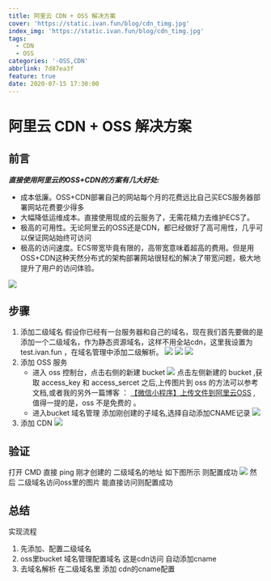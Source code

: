 ```yaml
---
title: 阿里云 CDN + OSS 解决方案
cover: 'https://static.ivan.fun/blog/cdn_timg.jpg'
index_img: 'https://static.ivan.fun/blog/cdn_timg.jpg'
tags:
  - CDN
  - OSS
categories: '-OSS,CDN'
abbrlink: 7d87ea3f
feature: true
date: 2020-07-15 17:30:00
---
```

# 阿里云 CDN + OSS 解决方案

## 前言

***直接使用阿里云的OSS+CDN的方案有几大好处:***

- 成本低廉。OSS+CDN部署自己的网站每个月的花费远比自己买ECS服务器部署网站花费要少得多
- 大幅降低运维成本。直接使用现成的云服务了，无需花精力去维护ECS了。
- 极高的可用性。无论阿里云的OSS还是CDN，都已经做好了高可用性，几乎可以保证网站始终可访问
- 极高的访问速度。ECS带宽毕竟有限的，高带宽意味着超高的费用。但是用OSS+CDN这种天然分布式的架构部署网站很轻松的解决了带宽问题，极大地提升了用户的访问体验。

![](https://static-aliyun-doc.oss-cn-hangzhou.aliyuncs.com/assets/img/zh-CN/7140115851/p50521.png)

## 步骤

1. 添加二级域名 
   假设你已经有一台服务器和自己的域名，现在我们首先要做的是添加一个二级域名，作为静态资源域名，这样不用全站cdn，这里我设置为 test.ivan.fun ，在域名管理中添加二级解析。
   ![](https://static.ivan.fun/blog/addSonYu.jpg)
   ![](https://static.ivan.fun/blog/sonYu2.jpg)
   ![](https://static.ivan.fun/blog/sonYu3.jpg)
2. 添加 OSS 服务
   - 进入 oss 控制台，点击右侧的新建 bucket
   ![](https://img-blog.csdn.net/20171013102152849?watermark/2/text/aHR0cDovL2Jsb2cuY3Nkbi5uZXQvcXFfMjgwMTgyODM=/font/5a6L5L2T/fontsize/400/fill/I0JBQkFCMA==/dissolve/70/gravity/SouthEast)
   点击左侧新建的 bucket ,获取 access_key 和 access_sercet 之后,上传图片到 oss 的方法可以参考文档,或者我的另外一篇博客 ： [【微信小程序】上传文件到阿里云OSS](https://www.ivan.fun/posts/cf1bf869/) , 值得一提的是，oss 不是免费的 。
   - 进入bucket 域名管理 添加刚创建的子域名,选择自动添加CNAME记录
   ![](https://static.ivan.fun/blog/addSon.jpg)
3. 添加 CDN
   ![](https://static.ivan.fun/blog/cdn1.jpg)

## 验证
打开 CMD  直接 ping 刚才创建的 二级域名的地址 如下图所示 则配置成功
![](https://static.ivan.fun/blog/pingsuccess.jpg)
然后 二级域名访问oss里的图片 能直接访问则配置成功

## 总结
实现流程
1. 先添加、配置二级域名
2. oss里bucket 域名管理配置域名 这是cdn访问 自动添加cname
3. 去域名解析 在二级域名里 添加 cdn的cname配置